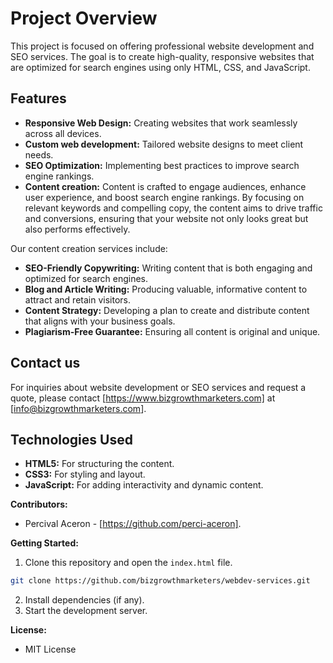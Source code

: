 # Project Overview
This project is focused on offering professional website development and SEO services. The goal is to create high-quality, responsive websites that are optimized for search engines using only HTML, CSS, and JavaScript.

## Features
- **Responsive Web Design:** Creating websites that work seamlessly across all devices.
- **Custom web development:** Tailored website designs to meet client needs.
- **SEO Optimization:** Implementing best practices to improve search engine rankings.
- **Content creation:** Content is crafted to engage audiences, enhance user experience, and boost search engine rankings. By focusing on relevant keywords and compelling copy, the content aims to drive traffic and conversions, ensuring that your website not only looks great but also performs effectively.

Our content creation services include:
- **SEO-Friendly Copywriting:** Writing content that is both engaging and optimized for search engines.
- **Blog and Article Writing:** Producing valuable, informative content to attract and retain visitors.
- **Content Strategy:** Developing a plan to create and distribute content that aligns with your business goals.
- **Plagiarism-Free Guarantee:** Ensuring all content is original and unique.

## Contact us
For inquiries about website development or SEO services and request a quote, please contact [https://www.bizgrowthmarketers.com] at [info@bizgrowthmarketers.com].






## Technologies Used
- **HTML5:** <i class="fa-solid fa-html5"></i> For structuring the content.
- **CSS3:** <i class="fa-solid fa-css3"></i> For styling and layout.
- **JavaScript:** <i class="fa-brands fa-js"></i> For adding interactivity and dynamic content.

**Contributors:**
- Percival Aceron - [https://github.com/perci-aceron].

**Getting Started:**
1. Clone this repository and open the `index.html` file.
```bash
git clone https://github.com/bizgrowthmarketers/webdev-services.git
```
2. Install dependencies (if any).
3. Start the development server.





**License:**
* MIT License
<link rel="stylesheet" href="https://cdnjs.cloudflare.com/ajax/libs/font-awesome/6.4.2/css/all.min.css">
